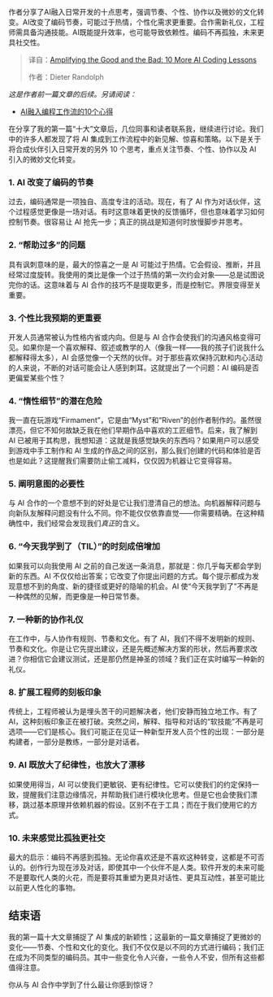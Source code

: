 
<!--
title: AI编程的危与机：10个案例剖析
cover: https://cdn.thenewstack.io/media/2025/08/6ab0895e-assistant.png
summary: 作者分享了AI融入日常开发的十点思考，强调节奏、个性、协作以及微妙的文化转变。AI改变了编码节奏，可能过于热情，个性化需求更重要。合作需新礼仪，工程师需具备沟通技能。AI既能提升效率，也可能导致依赖性。编码不再孤独，未来更具社交性。
-->

作者分享了AI融入日常开发的十点思考，强调节奏、个性、协作以及微妙的文化转变。AI改变了编码节奏，可能过于热情，个性化需求更重要。合作需新礼仪，工程师需具备沟通技能。AI既能提升效率，也可能导致依赖性。编码不再孤独，未来更具社交性。

> 译自：[Amplifying the Good and the Bad: 10 More AI Coding Lessons](https://thenewstack.io/amplifying-the-good-and-the-bad-10-more-ai-coding-lessons/)
> 
> 作者：Dieter Randolph

*这是作者前一篇文章的后续。另请阅读：*

- [AI融入编程工作流的10个心得](https://yylives.cc/2025/08/27/10-insights-from-integrating-ai-into-my-coding-workflow/)

在分享了我的第一篇“十大”文章后，几位同事和读者联系我，继续进行讨论。我们中的许多人都发现了将 AI 集成到工作流程中的新见解、惊喜和策略。以下是关于将合成伙伴引入日常开发的另外 10 个思考，重点关注节奏、个性、协作以及 AI 引入的微妙文化转变。

### 1. AI 改变了编码的节奏

过去，编码通常是一项独自、高度专注的活动。现在，有了 AI 作为对话伙伴，这个过程感觉更像是一场对话。有时这意味着更快的反馈循环，但也意味着学习如何控制节奏。很容易让 AI 抢先一步；真正的挑战是知道何时放慢脚步并思考。

### 2. “帮助过多”的问题

具有讽刺意味的是，最大的惊喜之一是 AI 可能过于热情。它会假设、推断，并且经常过度旋转。我使用的类比是像一个过于热情的第一次约会对象——总是试图说完你的话。这意味着与 AI 合作的技巧不是提取更多，而是控制它。界限变得至关重要。

### 3. 个性比我预期的更重要

开发人员通常被认为性格内省或内向。但是与 AI 合作会使我们的沟通风格变得可见。如果你是一个喜欢解释、叙述或教学的人（像我一样——我的孩子们说我什么都解释得太多），AI 会感觉像一个天然的伙伴。对于那些喜欢保持沉默和内心活动的人来说，不断的对话可能会让人感到刺耳。这就提出了一个问题：AI 编码是否更偏爱某些个性？

### 4. “惰性细节”的潜在危险

我一直在玩游戏“Firmament”，它是由“Myst”和“Riven”的创作者制作的。虽然很漂亮，但它不知何故缺乏我在他们早期作品中喜欢的工匠细节。后来，我了解到 AI 已被用于其构思，我想知道：这就是我感觉缺失的东西吗？如果用户可以感受到游戏中手工制作和 AI 生成的作品之间的区别，那么我们创建的代码和体验是否也是如此？这提醒我们需要防止偷工减料，仅仅因为机器让它变得容易。

### 5. 阐明意图的必要性

与 AI 合作的一个意想不到的好处是它让我们澄清自己的想法。向机器解释问题与向新队友解释问题没有什么不同。你不能仅仅依靠直觉——你需要精确。在这种精确性中，我们经常会发现我们*真正*的含义。

### 6. “今天我学到了（TIL）”的时刻成倍增加

如果我可以向我使用 AI 之前的自己发送一条消息，那就是：你几乎每天都会学到新的东西。AI 不仅仅给出答案；它改变了你提出问题的方式。每个提示都成为发现意想不到的角度、新的捷径或更好的隐喻的机会。AI 使“今天我学到了”不再是一种偶然的见解，而更像是一种日常节奏。

### 7. 一种新的协作礼仪

在工作中，与人协作有规则、节奏和文化。有了 AI，我们不得不发明新的规则、节奏和文化。你是让它先提出建议，还是先概述解决方案的形状，然后再要求改进？你相信它会建议测试，还是那仍然是神圣的领域？我们正在实时编写一种新的礼仪。

### 8. 扩展工程师的刻板印象

传统上，工程师被认为是埋头苦干的问题解决者，他们安静而独立地工作。有了 AI，这种刻板印象正在被打破。突然之间，解释、指导和对话的“软技能”不再是可选项——它们是核心。我们可能正在见证一种新型开发人员个性的出现：一部分是构建者，一部分是教练，一部分是对话者。

### 9. AI 既放大了纪律性，也放大了漂移

如果使用得当，AI 可以使我们更敏锐、更有纪律性。它可以使我们的约定保持一致，提醒我们注意边缘情况，并帮助我们进行模块化思考。但是它也会使我们漂移，跳过基本原理并依赖机器的假设。区别不在于工具；而在于我们使用它的方式。

### 10. 未来感觉比孤独更社交

最大的启示：编码不再感到孤独。无论你喜欢还是不喜欢这种转变，这都是不可否认的。创作行为现在涉及对话，即使其中一个伙伴不是人类。软件开发的未来可能不是要取代人类的火花，而是要将其重塑为更具对话性、更具互动性，甚至可能比以前更人性化的事物。

## 结束语

我的第一篇十大文章捕捉了 AI 集成的新颖性；这最新的一篇文章捕捉了更微妙的变化——节奏、个性和文化的变化。我们不仅仅是以不同的方式进行编码；我们正在成为不同类型的编码员。其中一些变化令人兴奋，一些令人不安，但所有这些都值得注意。

你从与 AI 合作中学到了什么最让你感到惊讶？